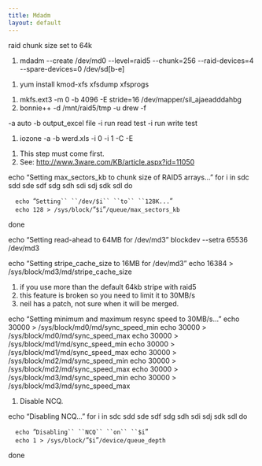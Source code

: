 ```yaml
---
title: Mdadm
layout: default
---
```


raid chunk size set to 64k

1.  mdadm --create /dev/md0 --level=raid5 --chunk=256 --raid-devices=4
    --spare-devices=0 /dev/sd\[b-e\]

<!-- -->

1.  yum install kmod-xfs xfsdump xfsprogs

<!-- -->

1.  mkfs.ext3 -m 0 -b 4096 -E stride=16 /dev/mapper/sil\_ajaeadddahbg
2.  bonnie++ -d /mnt/raid5/tmp -u drew -f

-a auto -b output\_excel file -i run read test -i run write test

1.  iozone -a -b werd.xls -i 0 -i 1 -C -E

<!-- -->

1.  This step must come first.
2.  See: <http://www.3ware.com/KB/article.aspx?id=11050>

echo “Setting max\_sectors\_kb to chunk size of RAID5 arrays...” for i
in sdc sdd sde sdf sdg sdh sdi sdj sdk sdl do

`  echo `“`Setting`` ``/dev/$i`` ``to`` ``128K...`”  
`  echo 128 > /sys/block/`“`$i`”`/queue/max_sectors_kb`

done

echo “Setting read-ahead to 64MB for /dev/md3” blockdev --setra 65536
/dev/md3

echo “Setting stripe\_cache\_size to 16MB for /dev/md3” echo 16384 &gt;
/sys/block/md3/md/stripe\_cache\_size

1.  if you use more than the default 64kb stripe with raid5
2.  this feature is broken so you need to limit it to 30MB/s
3.  neil has a patch, not sure when it will be merged.

echo “Setting minimum and maximum resync speed to 30MB/s...” echo 30000
&gt; /sys/block/md0/md/sync\_speed\_min echo 30000 &gt;
/sys/block/md0/md/sync\_speed\_max echo 30000 &gt;
/sys/block/md1/md/sync\_speed\_min echo 30000 &gt;
/sys/block/md1/md/sync\_speed\_max echo 30000 &gt;
/sys/block/md2/md/sync\_speed\_min echo 30000 &gt;
/sys/block/md2/md/sync\_speed\_max echo 30000 &gt;
/sys/block/md3/md/sync\_speed\_min echo 30000 &gt;
/sys/block/md3/md/sync\_speed\_max

1.  Disable NCQ.

echo “Disabling NCQ...” for i in sdc sdd sde sdf sdg sdh sdi sdj sdk sdl
do

`  echo `“`Disabling`` ``NCQ`` ``on`` ``$i`”  
`  echo 1 > /sys/block/`“`$i`”`/device/queue_depth`

done
